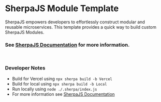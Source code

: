 # SherpaJS Module Template
SherpaJS empowers developers to effortlessly construct modular and reusable
microservices. This template provides a quick way to build custom SherpaJS Modules.

### See [SherpaJS Documentation](https://github.com/sellersindustry/SherpaJS) for more information.

<br>

### Developer Notes
 - Build for Vercel using `npx sherpa build -b Vercel`
 - Build for local using `npx sherpa build -b Local`
 - Run locally using `node ./.sherpa/index.js`
 - For more information see [SherpaJS Documentation](https://github.com/sellersindustry/SherpaJS)